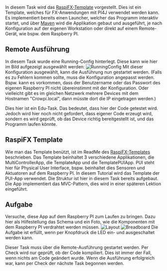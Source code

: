 In diesem Task wird das [RaspiFX-Template](https://github.com/DieterHolz/RaspPiFX-Template-Project) vorgestellt.
Dies ist ein Template, welches für FX-Anwendungen mit PI4J verwendet werden kann. Es implementiert bereits einen 
Launcher, welcher das Programm interaktiv startet, und über [Maven](https://maven.apache.org/) wird die Applikation 
gebaut und ausgeführt, je nach Konfiguration auf der eigenen Workstation oder direkt auf einem Remote-Gerät, wie bspw. 
dem Raspberry PI.

## Remote Ausführung
In diesem Task wurde eine Running-Config hinterlegt. Diese kann wie hier im Bild aufgezeigt ausgewählt werden:
![RunningConfig](./RunningConfig.png)
Mit dieser Konfiguration ausgewählt, kann die Ausführung nun gestartet werden.
(Falls es zu Fehlern kommen sollte, muss die Konfiguration angepasst werden. Bspw. kann es vorkommen, dass der 
Benutzername oder das Passwort des eigenen Raspberry PI nicht übereinstimmt mit der Konfiguration. Oder vielleicht 
gibt es im gleichen Netzwerk mehrere Devices mit dem Hostnamen "Crowpi.local", dann müsste dort die IP eingetragen werden.)

Dies hier ist ein Edu-Task. Das bedeutet, dass hier der Code getestet wird. Jedoch wird hier noch nicht gefordert, dass 
eigener Code erzeugt wird, sondern es wird geprüft, ob das Device richtig bereitgestellt ist, und das Programm laufen könnte.

## RaspiFX Template
Wie man das Template benützt, ist im ReadMe des [RaspiFX-Templates](https://github.com/DieterHolz/RaspPiFX-Template-Project)
beschrieben. Das Template beinhaltet 3 verschiedene Applikationen, die MultiControllerApp, die TemplateApp und die 
TemplatePUIApp. PUI steht hier für Physical User Interface, bspw. beinhaltet dies Sensoren und Aktuatoren auf dem Raspberry PI.
In diesem Tutorial wird das Template der PUI-App verwendet. Die Struktur ist hier in diesem Task bereits aufgebaut. 
Die App implementiert das MVC-Pattern, dies wird in einer späteren Lektion eingeführt.

## Aufgabe
Versuche, diese App auf dem Raspberry PI zum Laufen zu bringen. Dazu hier als Hilfestellung das Schema und ein Foto, wie 
die Komponenten mit dem Raspberry PI verdrahtet werden müssen.
![Layout](./Layout.png)
![Breadboard](./Breadboard.png)
Die Aufgabe ist erfüllt, wenn per Knopfdruck die LED ein- und ausgeschaltet werden kann.

<div class="hint">
Dieser Task muss über die Remote-Ausführung gestartet werden. Per Check wird nur geprüft, ob der Code kompiliert. Dies 
ist immer der Fall, wenn nichts am Code geändert wurde. Wenn die Ausführung erfolgreich war, kann per Check der nächste 
Task begonnen werden.
</div>
